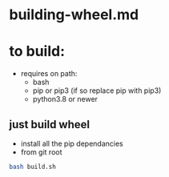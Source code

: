# building-wheel.md

# to build:

- requires on path:
  - bash
  - pip or pip3 (if so replace pip with pip3)
  - python3.8 or newer

## just build wheel
- install all the pip dependancies
- from git root
``` bash
bash build.sh
```

